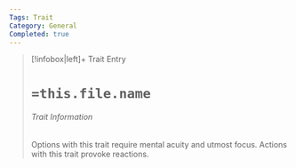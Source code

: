 ```yaml
---
Tags: Trait 
Category: General
Completed: true
---
```

> [!infobox|left]+ Trait Entry
> # `=this.file.name`
> ###### Trait Information
> Options with this trait require mental acuity and utmost focus. Actions with this trait provoke reactions.